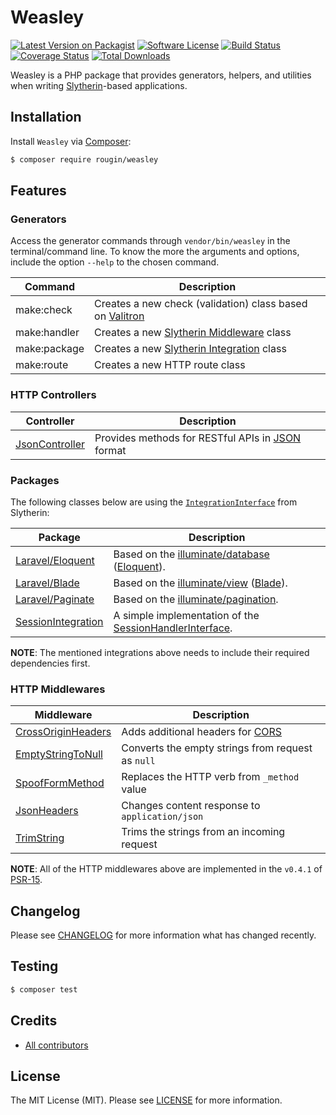 # Weasley

[![Latest Version on Packagist][ico-version]][link-packagist]
[![Software License][ico-license]][link-license]
[![Build Status][ico-build]][link-build]
[![Coverage Status][ico-coverage]][link-coverage]
[![Total Downloads][ico-downloads]][link-downloads]

Weasley is a PHP package that provides generators, helpers, and utilities when writing [Slytherin](/slytherin/)-based applications.

## Installation

Install `Weasley` via [Composer](https://getcomposer.org/):

``` bash
$ composer require rougin/weasley
```

## Features

### Generators

Access the generator commands through `vendor/bin/weasley` in the terminal/command line. To know the more the arguments and options, include the option `--help` to the chosen command.

| Command | Description |
| ------- | ----------- |
| make:check | Creates a new check (validation) class based on [Valitron](https://github.com/vlucas/valitron) |
| make:handler | Creates a new [Slytherin Middleware](https://github.com/rougin/slytherin/wiki/Middleware) class |
| make:package | Creates a new [Slytherin Integration](https://github.com/rougin/slytherin/wiki/IntegrationInterface-Implementation) class |
| make:route | Creates a new HTTP route class |

### HTTP Controllers

| Controller | Description |
| ---------- | ----------- |
| [JsonController](https://github.com/rougin/weasley/blob/master/src/Controllers/JsonController.php) | Provides methods for RESTful APIs in [JSON](https://en.wikipedia.org/wiki/JSON) format |

### Packages

The following classes below are using the [`IntegrationInterface`](https://github.com/rougin/slytherin/wiki/IntegrationInterface-Implementation) from Slytherin:

| Package | Description |
| ----------- | ----------- |
| [Laravel/Eloquent](https://github.com/rougin/weasley/blob/master/src/Packages/Laravel/Eloquent.php) | Based on the [illuminate/database](https://github.com/illuminate/database) ([Eloquent](https://laravel.com/docs/11.x/eloquent)). |
| [Laravel/Blade](https://github.com/rougin/weasley/blob/master/src/Packages/Laravel/Blade.php) | Based on the [illuminate/view](https://github.com/illuminate/view) ([Blade](https://laravel.com/docs/11.x/blade)). |
| [Laravel/Paginate](https://github.com/rougin/weasley/blob/master/src/Packages/Laravel/Paginate.php) | Based on the [illuminate/pagination](https://github.com/illuminate/pagination). |
| [SessionIntegration](https://github.com/rougin/weasley/blob/master/src/Packages/Session.php) | A simple implementation of the [SessionHandlerInterface](https://secure.php.net/manual/en/class.sessionhandlerinterface.php). |

**NOTE**: The mentioned integrations above needs to include their required dependencies first.

### HTTP Middlewares

| Middleware | Description |
| ---------- | ----------- |
| [CrossOriginHeaders](https://github.com/rougin/weasley/blob/master/src/Middleware/CrossOriginHeaders.php) | Adds additional headers for [CORS](https://en.wikipedia.org/wiki/Cross-origin_resource_sharing) |
| [EmptyStringToNull](https://github.com/rougin/weasley/blob/master/src/Middleware/EmptyStringToNull.php) | Converts the empty strings from request as `null` |
| [SpoofFormMethod](https://github.com/rougin/weasley/blob/master/src/Middleware/SpoofFormMethod.php) | Replaces the HTTP verb  from `_method` value |
| [JsonHeaders](https://github.com/rougin/weasley/blob/master/src/Middleware/Json.php) | Changes content response to `application/json` |
| [TrimString](https://github.com/rougin/weasley/blob/master/src/Middleware/TrimString.php) | Trims the strings from an incoming request |

**NOTE**: All of the HTTP middlewares above are implemented in the `v0.4.1` of [PSR-15](https://github.com/http-interop/http-middleware/tree/0.4.1).

## Changelog

Please see [CHANGELOG][link-changelog] for more information what has changed recently.

## Testing

``` bash
$ composer test
```

## Credits

- [All contributors][link-contributors]

## License

The MIT License (MIT). Please see [LICENSE][link-license] for more information.

[ico-build]: https://img.shields.io/github/actions/workflow/status/rougin/weasley/build.yml?style=flat-square
[ico-coverage]: https://img.shields.io/codecov/c/github/rougin/weasley?style=flat-square
[ico-downloads]: https://img.shields.io/packagist/dt/rougin/weasley.svg?style=flat-square
[ico-license]: https://img.shields.io/badge/license-MIT-brightgreen.svg?style=flat-square
[ico-version]: https://img.shields.io/packagist/v/rougin/weasley.svg?style=flat-square

[link-build]: https://github.com/rougin/weasley/actions
[link-changelog]: https://github.com/rougin/weasley/blob/master/CHANGELOG.md
[link-contributors]: https://github.com/rougin/weasley/contributors
[link-coverage]: https://app.codecov.io/gh/rougin/weasley
[link-downloads]: https://packagist.org/packages/rougin/weasley
[link-license]: https://github.com/rougin/weasley/blob/master/LICENSE.md
[link-packagist]: https://packagist.org/packages/rougin/weasley